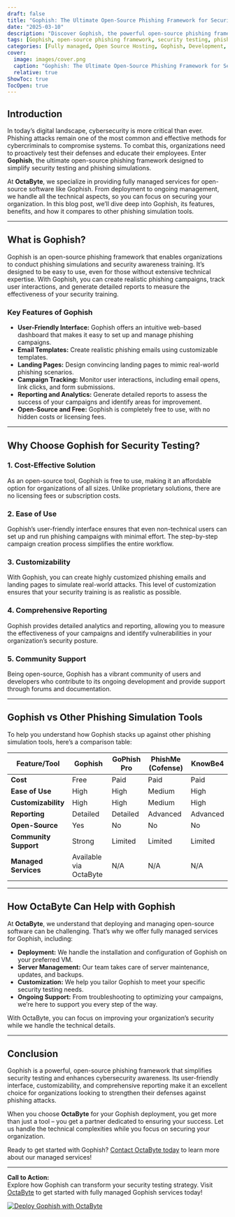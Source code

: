 ```yaml
---
draft: false
title: "Gophish: The Ultimate Open-Source Phishing Framework for Security Testing"
date: "2025-03-10"
description: "Discover Gophish, the powerful open-source phishing framework designed for security testing. Learn how Gophish simplifies phishing simulations, enhances security awareness, and compares to other tools in the market. Perfect for businesses looking to strengthen their cybersecurity posture."
tags: [Gophish, open-source phishing framework, security testing, phishing simulation, cybersecurity tools, Gophish vs other tools, managed open-source services, OctaByte]
categories: [Fully managed, Open Source Hosting, Gophish, Development, Dev Tools]
cover:
  image: images/cover.png
  caption: "Gophish: The Ultimate Open-Source Phishing Framework for Security Testing"
  relative: true
ShowToc: true
TocOpen: true
---
```



## Introduction

In today’s digital landscape, cybersecurity is more critical than ever. Phishing attacks remain one of the most common and effective methods for cybercriminals to compromise systems. To combat this, organizations need to proactively test their defenses and educate their employees. Enter **Gophish**, the ultimate open-source phishing framework designed to simplify security testing and phishing simulations.

At **OctaByte**, we specialize in providing fully managed services for open-source software like Gophish. From deployment to ongoing management, we handle all the technical aspects, so you can focus on securing your organization. In this blog post, we’ll dive deep into Gophish, its features, benefits, and how it compares to other phishing simulation tools.

---

## What is Gophish?

Gophish is an open-source phishing framework that enables organizations to conduct phishing simulations and security awareness training. It’s designed to be easy to use, even for those without extensive technical expertise. With Gophish, you can create realistic phishing campaigns, track user interactions, and generate detailed reports to measure the effectiveness of your security training.

### Key Features of Gophish

- **User-Friendly Interface:** Gophish offers an intuitive web-based dashboard that makes it easy to set up and manage phishing campaigns.
- **Email Templates:** Create realistic phishing emails using customizable templates.
- **Landing Pages:** Design convincing landing pages to mimic real-world phishing scenarios.
- **Campaign Tracking:** Monitor user interactions, including email opens, link clicks, and form submissions.
- **Reporting and Analytics:** Generate detailed reports to assess the success of your campaigns and identify areas for improvement.
- **Open-Source and Free:** Gophish is completely free to use, with no hidden costs or licensing fees.

---

## Why Choose Gophish for Security Testing?

### 1. **Cost-Effective Solution**
As an open-source tool, Gophish is free to use, making it an affordable option for organizations of all sizes. Unlike proprietary solutions, there are no licensing fees or subscription costs.

### 2. **Ease of Use**
Gophish’s user-friendly interface ensures that even non-technical users can set up and run phishing campaigns with minimal effort. The step-by-step campaign creation process simplifies the entire workflow.

### 3. **Customizability**
With Gophish, you can create highly customized phishing emails and landing pages to simulate real-world attacks. This level of customization ensures that your security training is as realistic as possible.

### 4. **Comprehensive Reporting**
Gophish provides detailed analytics and reporting, allowing you to measure the effectiveness of your campaigns and identify vulnerabilities in your organization’s security posture.

### 5. **Community Support**
Being open-source, Gophish has a vibrant community of users and developers who contribute to its ongoing development and provide support through forums and documentation.

---

## Gophish vs Other Phishing Simulation Tools

To help you understand how Gophish stacks up against other phishing simulation tools, here’s a comparison table:

| Feature/Tool          | Gophish               | GoPhish Pro           | PhishMe (Cofense)     | KnowBe4               |
|------------------------|-----------------------|-----------------------|-----------------------|-----------------------|
| **Cost**              | Free                  | Paid                  | Paid                  | Paid                  |
| **Ease of Use**        | High                  | High                  | Medium                | High                  |
| **Customizability**    | High                  | High                  | Medium                | High                  |
| **Reporting**          | Detailed              | Detailed              | Advanced              | Advanced              |
| **Open-Source**        | Yes                   | No                    | No                    | No                    |
| **Community Support**  | Strong                | Limited               | Limited               | Limited               |
| **Managed Services**   | Available via OctaByte| N/A                   | N/A                   | N/A                   |

---

## How OctaByte Can Help with Gophish

At **OctaByte**, we understand that deploying and managing open-source software can be challenging. That’s why we offer fully managed services for Gophish, including:

- **Deployment:** We handle the installation and configuration of Gophish on your preferred VM.
- **Server Management:** Our team takes care of server maintenance, updates, and backups.
- **Customization:** We help you tailor Gophish to meet your specific security testing needs.
- **Ongoing Support:** From troubleshooting to optimizing your campaigns, we’re here to support you every step of the way.

With OctaByte, you can focus on improving your organization’s security while we handle the technical details.

---

## Conclusion

Gophish is a powerful, open-source phishing framework that simplifies security testing and enhances cybersecurity awareness. Its user-friendly interface, customizability, and comprehensive reporting make it an excellent choice for organizations looking to strengthen their defenses against phishing attacks.

When you choose **OctaByte** for your Gophish deployment, you get more than just a tool – you get a partner dedicated to ensuring your success. Let us handle the technical complexities while you focus on securing your organization.

Ready to get started with Gophish? [Contact OctaByte today](https://octabyte.io) to learn more about our managed services!

---

**Call to Action:**  
Explore how Gophish can transform your security testing strategy. Visit [OctaByte](https://octabyte.io) to get started with fully managed Gophish services today!

[![Deploy Gophish with OctaByte](/images/deploy-on-octabyte.png)](https://octabyte.io/fully-managed-open-source-services/development/dev-tools/gophish)